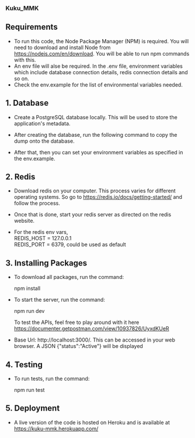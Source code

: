 ### Kuku_MMK

## Requirements
- To run this code, the Node Package Manager (NPM) is required. You will need to download and install Node from https://nodejs.com/en/download. You will be able to run     npm commands with this.<br/>
- An env file will alse be required. In the .env file, environment variables which include database connection details, redis connection details and so on.<br/>
- Check the env.example for the list of environmental variables needed.

## 1. Database
- Create a PostgreSQL database locally. This will be used to store the application's metadata.<br/>

- After creating the database, run the following command to copy the dump onto the database. <br/>

- After that, then you can set your environment variables as specified in the env.example.<br/>

## 2. Redis
- Download redis on your computer. This process varies for different operating systems. So go to https://redis.io/docs/getting-started/ and follow the process. <br/>

- Once that is done, start your redis server as directed on the redis website.<br/>

- For the redis env vars,<br/>
    REDIS_HOST = 127.0.0.1<br/>
    REDIS_PORT = 6379, could be used as default
  
## 3. Installing Packages
- To download all packages, run the command:<br/>
    
    npm install<br/>

- To start the server, run the command: <br/>
    
    npm run dev<br/>
    
    To test the APIs, feel free to play around with it here https://documenter.getpostman.com/view/10937826/UyxdKUeR
    
- Base Url: http://localhost:3000/. This can be accessed in your web browser. A JSON {"status":"Active"} will be displayed

## 4. Testing
- To run tests, run the command: <br/>
   
   npm run test <br/>
    
## 5. Deployment
- A live version of the code is hosted on Heroku and is available at https://kuku-mmk.herokuapp.com/

